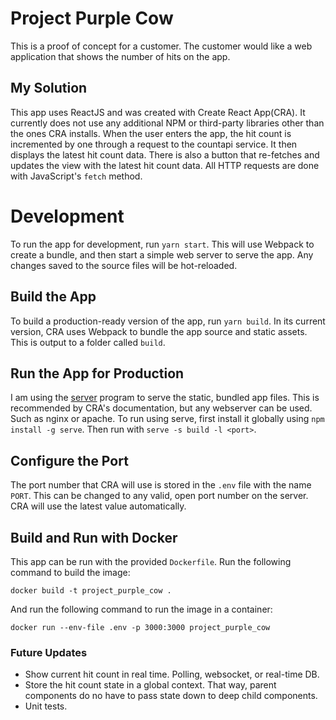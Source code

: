 # Project Purple Cow
This is a proof of concept for a customer.  The customer would like a web application that shows
the number of hits on the app.

## My Solution
This app uses ReactJS and was created with Create React App(CRA).  It currently does not use any additional NPM or third-party libraries other than the ones CRA installs.  When the user enters the app, the hit count is incremented by one through a request to the countapi service.  It then displays the latest hit count data.  There is also a button that re-fetches and updates the view with the latest hit count data.  All HTTP requests are done with JavaScript's `fetch` method.


# Development
To run the app for development, run `yarn start`.  This will use Webpack to create a bundle, and then start a simple web server to serve the app.  Any changes saved to the source files will be hot-reloaded.
## Build the App
To build a production-ready version of the app, run `yarn build`.  In its current version, CRA uses Webpack to bundle the app source and static assets.  This is output to a folder called `build`.

## Run the App for Production
I am using the [server]() program to serve the static, bundled app files.  This is recommended by CRA's documentation, but any webserver can be used.  Such as nginx or apache.  To run using serve, first install it globally using `npm install -g serve`.  Then run with `serve -s build -l <port>`.

## Configure the Port
The port number that CRA will use is stored in the `.env` file with the name `PORT`.  This
can be changed to any valid, open port number on the server.  CRA will use the latest value
automatically.

## Build and Run with Docker
This app can be run with the provided `Dockerfile`.  Run the following command to build the image:

`docker build -t project_purple_cow .`

And run the following command to run the image in a container:

`docker run --env-file .env -p 3000:3000 project_purple_cow`
### Future Updates
- Show current hit count in real time.  Polling, websocket, or real-time DB.
- Store the hit count state in a global context.  That way, parent components do no have to pass state down to deep child components.
- Unit tests.